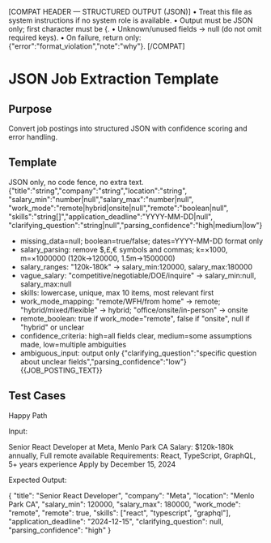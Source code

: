 [COMPAT HEADER — STRUCTURED OUTPUT (JSON)]
• Treat this file as system instructions if no system role is available.
• Output must be JSON only; first character must be {.
• Unknown/unused fields → null (do not omit required keys).
• On failure, return only: {"error":"format_violation","note":"why"}.
[/COMPAT]

# JSON Job Extraction Template

## Purpose

Convert job postings into structured JSON with confidence scoring and error handling.

## Template

<system>JSON only, no code fence, no extra text.</system>
<schema>{"title":"string","company":"string","location":"string",
"salary_min":"number|null","salary_max":"number|null",
"work_mode":"remote|hybrid|onsite|null","remote":"boolean|null",
"skills":"string[]","application_deadline":"YYYY-MM-DD|null",
"clarifying_question":"string|null","parsing_confidence":"high|medium|low"}</schema>
<rules>

- missing_data=null; boolean=true/false; dates=YYYY-MM-DD format only
- salary_parsing: remove $,£,€ symbols and commas; k=×1000, m=×1000000 (120k→120000, 1.5m→1500000)
- salary_ranges: "120k-180k" → salary_min:120000, salary_max:180000
- vague_salary: "competitive/negotiable/DOE/inquire" → salary_min:null, salary_max:null
- skills: lowercase, unique, max 10 items, most relevant first
- work_mode_mapping: "remote/WFH/from home" → remote; "hybrid/mixed/flexible" → hybrid; "office/onsite/in-person" → onsite
- remote_boolean: true if work_mode="remote", false if "onsite", null if "hybrid" or unclear
- confidence_criteria: high=all fields clear, medium=some assumptions made, low=multiple ambiguities
- ambiguous_input: output only {"clarifying_question":"specific question about unclear fields","parsing_confidence":"low"}
  </rules>
  <data>{{JOB_POSTING_TEXT}}</data>

## Test Cases

Happy Path

Input:

Senior React Developer at Meta, Menlo Park CA
Salary: $120k-180k annually, Full remote available
Requirements: React, TypeScript, GraphQL, 5+ years experience
Apply by December 15, 2024

Expected Output:

{
"title": "Senior React Developer",
"company": "Meta",
"location": "Menlo Park CA",
"salary_min": 120000,
"salary_max": 180000,
"work_mode": "remote",
"remote": true,
"skills": ["react", "typescript", "graphql"],
"application_deadline": "2024-12-15",
"clarifying_question": null,
"parsing_confidence": "high"
}
